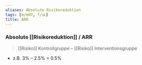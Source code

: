 ```yaml
---
aliases: Absolute Risikoreduktion
tags: [m/m07, f/📊]
title: ARR
---
```

### Absolute [[Risikoreduktion]] / ARR
> [[Risiko]] Kontrollgruppe – [[Risiko]] Interventionsgruppe 
- z.B. 3% – 2.5% = 0.5%
